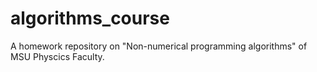 # algorithms_course
A homework repository on "Non-numerical programming algorithms" of MSU Physcics Faculty.
